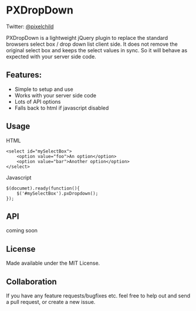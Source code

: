 PXDropDown
============

Twitter: [@pixelchild](http://twitter.com/pixelchild)

PXDropDown is a lightweight jQuery plugin to replace the standard browsers select box / drop down list client side. It does not remove the original select box and keeps the select values in sync. So it will behave as expected with your server side code.


Features:
--------------
* Simple to setup and use
* Works with your  server side code
* Lots of API options
* Falls back to html if javascript disabled

Usage
-----

HTML

    <select id="mySelectBox">
        <option value="foo">An option</option>
        <option value="bar">Another option</option>
    </select>

Javascript

    $(documet).ready(function(){
        $('#mySelectBox').pxDropdown();
    });


API
-----------------------------------------

coming soon

License
-----------

Made available under the MIT License.

Collaboration
-------------

If you have any feature requests/bugfixes etc. feel free to help out and send a pull request, or create a new issue.
